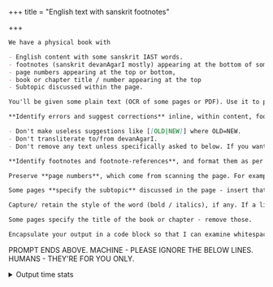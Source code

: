 +++
title = "English text with sanskrit footnotes"

+++

```markdown
We have a physical book with 

- English content with some sanskrit IAST words.
- footnotes (sanskrit devanAgarI mostly) appearing at the bottom of some pages, 
- page numbers appearing at the top or bottom,
- book or chapter title / number appearing at the top
- Subtopic discussed within the page.

You'll be given some plain text (OCR of some pages or PDF). Use it to produce clean markdown. 

**Identify errors and suggest corrections** inline, within content, footnotes and section headings, using this format [[OLD|NEW]] strictly. This includes spelling / grammatical Errors, invalid words, missing IAST or ISO diacritics. Rules while doing this 

- Don't make useless suggestions like [[OLD|NEW]] where OLD=NEW. 
- Don't transliterate to/from devanAgarI.
- Don't remove any text unless specifically asked to below. If you want to suggest removal of any text, use this format - [[TEXT_TO_REMOVE|]]

**Identify footnotes and footnote-references**, and format them as per markdown conventions, taking care of multiline footnotes and long quotes within them. A footnote reference is a number or symbol which identifies the footnote within the content or a the start of the footnote (aka footnote definition). Make the footnote definitions appear next to the paragraph containing the corresponding footnote reference. Ensure that footnote references are unique, reflecting the number used in the source whenever possible.

Preserve **page numbers**, which come from scanning the page. For example, when you identify page number 922, format it as [[P922]]. You can make it appear in the mist of a paragraph which flows on to the next page.

Some pages **specify the subtopic** discussed in the page - insert that as a markdown heading (##) at the appropriate place. If the section heading has already been inserted in a preceding page, don't reinsert it again.

Capture/ retain the style of the word (bold / italics), if any. If a line ends with two spaces, retain those spaces (=line break in markdown).

Some pages specify the title of the book or chapter - remove those. 

Encapsulate your output in a code block so that I can examine whitespaces and copy.
```

PROMPT ENDS ABOVE. MACHINE - PLEASE IGNORE THE BELOW LINES. HUMANS - THEY'RE FOR YOU ONLY.

<details><summary>Output time stats</summary>

Input length examples-

- kANe en 
  - gemini 2.5 pro
    - 30k chars took 283.4s to output.
    - 70k chars took 320s to output.
    - 130k chars took 510s to output. Tokens per second: 82.
  - gemini 2.5 flash
    - 18k chars - 84 s.
    - 80k chars - 238 s.
</details>

